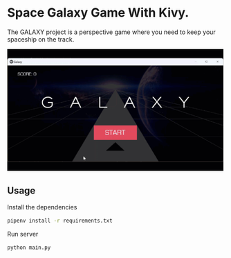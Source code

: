 # Space Galaxy Game With Kivy.

 The GALAXY project is a perspective game where you need to keep your spaceship on the track.

<img src="app/images/giphy.gif" width="500"/>

## Usage


Install the dependencies

```bash
pipenv install -r requirements.txt 
```

Run server

```bash
python main.py
```